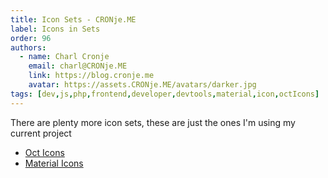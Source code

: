 ```yaml
---
title: Icon Sets - CRONje.ME
label: Icons in Sets 
order: 96
authors:
  - name: Charl Cronje
    email: charl@CRONje.ME
    link: https://blog.cronje.me
    avatar: https://assets.CRONje.ME/avatars/darker.jpg
tags: [dev,js,php,frontend,developer,devtools,material,icon,octIcons]
---
```


There are plenty more icon sets, these are just the ones I'm using my current project

- [Oct Icons](./octIcons.md)
- [Material Icons](./materialIcons.md)

